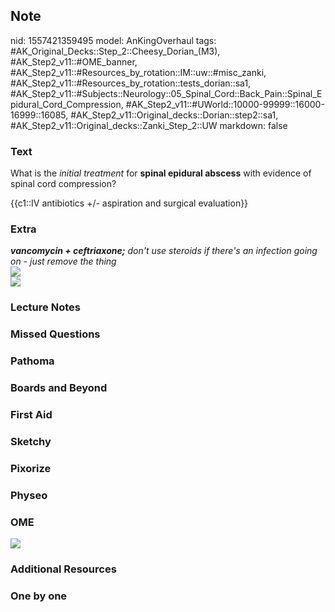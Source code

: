 ## Note
nid: 1557421359495
model: AnKingOverhaul
tags: #AK_Original_Decks::Step_2::Cheesy_Dorian_(M3), #AK_Step2_v11::#OME_banner, #AK_Step2_v11::#Resources_by_rotation::IM::uw::#misc_zanki, #AK_Step2_v11::#Resources_by_rotation::tests_dorian::sa1, #AK_Step2_v11::#Subjects::Neurology::05_Spinal_Cord::Back_Pain::Spinal_Epidural_Cord_Compression, #AK_Step2_v11::#UWorld::10000-99999::16000-16999::16085, #AK_Step2_v11::Original_decks::Dorian::step2::sa1, #AK_Step2_v11::Original_decks::Zanki_Step_2::UW
markdown: false

### Text
What is the <i>initial treatment</i> for <b>spinal epidural
abscess</b> with evidence of spinal cord compression?
<div>
  {{c1::IV antibiotics +/- aspiration and surgical evaluation}}
</div>

### Extra
<div>
  <div>
    <i><b>vancomycin + ceftriaxone;</b> don't use steroids if
    there's an infection going on - just remove the thing</i>
  </div>
  <div><img src="sea.png"></div>
  <div><img src="paste-7051451536769027.jpg"></div>
</div>

### Lecture Notes


### Missed Questions


### Pathoma


### Boards and Beyond


### First Aid


### Sketchy


### Pixorize


### Physeo


### OME
<div class="ome-widget">
  <a href="https://onlinemeded.org?ref=anki"><img src=
  "_OME_AnkiFlashcards_General_4.png"></a>
</div>

### Additional Resources


### One by one

